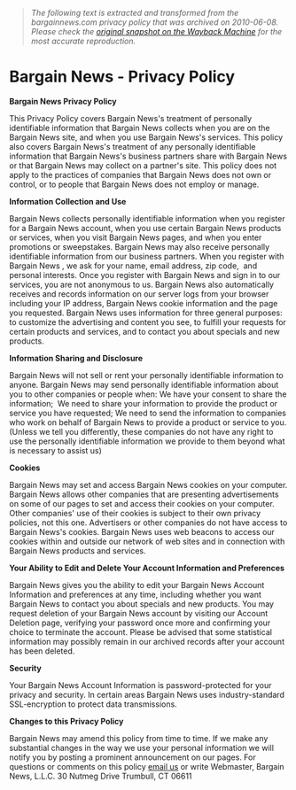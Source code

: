 > *The following text is extracted and transformed from the bargainnews.com privacy policy that was archived on 2010-06-08. Please check the [original snapshot on the Wayback Machine](https://web.archive.org/web/20100608140712id_/http%3A//www.bargainnews.com/privacy.cfm) for the most accurate reproduction.*

# Bargain News - Privacy Policy

**Bargain News Privacy Policy**

This Privacy Policy covers Bargain News's treatment of personally identifiable information that Bargain News collects when you are on the Bargain News site, and when you use Bargain News's services. This policy also covers Bargain News's treatment of any personally identifiable information that Bargain News's business partners share with Bargain News or that Bargain News may collect on a partner's site. This policy does not apply to the practices of companies that Bargain News does not own or control, or to people that Bargain News does not employ or manage.

**Information Collection and Use**

Bargain News collects personally identifiable information when you register for a Bargain News account, when you use certain Bargain News products or services, when you visit Bargain News pages, and when you enter promotions or sweepstakes. Bargain News may also receive personally identifiable information from our business partners. When you register with Bargain News , we ask for your name, email address, zip code,  and personal interests. Once you register with Bargain News and sign in to our services, you are not anonymous to us. Bargain News also automatically receives and records information on our server logs from your browser including your IP address, Bargain News cookie information and the page you requested. Bargain News uses information for three general purposes: to customize the advertising and content you see, to fulfill your requests for certain products and services, and to contact you about specials and new products.

**Information Sharing and Disclosure**

Bargain News will not sell or rent your personally identifiable information to anyone. Bargain News may send personally identifiable information about you to other companies or people when: We have your consent to share the information;  We need to share your information to provide the product or service you have requested; We need to send the information to companies who work on behalf of Bargain News to provide a product or service to you. (Unless we tell you differently, these companies do not have any right to use the personally identifiable information we provide to them beyond what is necessary to assist us)

**Cookies**

Bargain News may set and access Bargain News cookies on your computer. Bargain News allows other companies that are presenting advertisements on some of our pages to set and access their cookies on your computer. Other companies' use of their cookies is subject to their own privacy  policies, not this one. Advertisers or other companies do not have access to Bargain News's cookies. Bargain News uses web beacons to access our cookies within and outside our network of web sites and in connection with Bargain News products and services.

**Your Ability to Edit and Delete Your Account Information and Preferences**

Bargain News gives you the ability to edit your Bargain News Account Information and preferences at any time, including whether you want Bargain News to contact you about specials and new products. You may request deletion of your Bargain News account by visiting our Account Deletion page, verifying your password once more and confirming your choice to terminate the account. Please be advised that some statistical information may possibly remain in our archived records after your account has been deleted.

**Security**

Your Bargain News Account Information is password-protected for your privacy and security. In certain areas Bargain News uses industry-standard SSL-encryption to protect data transmissions.

**Changes to this Privacy Policy**

Bargain News may amend this policy from time to time. If we make any substantial changes in the way we use your personal information we will notify you by posting a prominent announcement on our pages. For questions or comments on this policy [email us](https://web.archive.org/web/20100608140712id_/http%3A//www.bargainnews.com/contact_us.cfm?type=webmaster&emailsubject=BNO%20-%20Privacy%20Policy%20Comments) or write Webmaster, Bargain News, L.L.C. 30 Nutmeg Drive Trumbull, CT 06611
